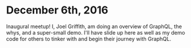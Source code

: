 # December 6th, 2016

Inaugural meetup! I, Joel Griffith, am doing an overview of GraphQL, the whys, and a super-small demo. I'll have slide up here as well as my demo code for others to tinker with and begin their journey with GraphQL.
